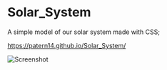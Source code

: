 # Solar_System
A simple model of our solar system made with CSS;

https://patern14.github.io/Solar_System/

![Screenshot](https://github.com/Patern14/Solar_System/blob/master/Screenshots/Screenshot_02%202021-05-02%20015338.png)
